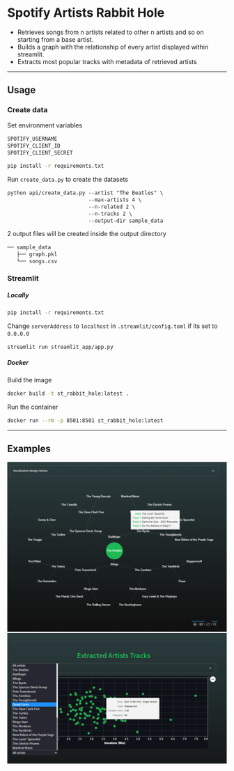 # Spotify Artists Rabbit Hole

- Retrieves songs from n artists related to other n artists and so on starting from a base artist. 
- Builds a graph with the relationship of every artist displayed within streamlit.
- Extracts most popular tracks with metadata of retrieved artists

---
## Usage

### Create data

Set environment variables
```
SPOTIFY_USERNAME
SPOTIFY_CLIENT_ID
SPOTIFY_CLIENT_SECRET
```

```bash
pip install -r requirements.txt
```

Run `create_data.py` to create the datasets
```
python api/create_data.py --artist "The Beatles" \
                          --max-artists 4 \
                          --n-related 2 \
                          --n-tracks 2 \
                          --output-dir sample_data
```

2 output files will be created inside the output directory
```
── sample_data
   ├── graph.pkl
   └── songs.csv
```

### Streamlit
##### Locally

```bash
pip install -r requirements.txt
```

Change `serverAddress` to `localhost` in `.streamlit/config.toml` if its set to `0.0.0.0`

```
streamlit run streamlit_app/app.py
```

##### Docker

Build the image
```bash
docker build -t st_rabbit_hole:latest .
```

Run the container
```bash
docker run --rm -p 8501:8501 st_rabbit_hole:latest
```

---
## Examples

<img src="examples/the_beatles_graph.PNG" alt="graph" width=550>

<img src="examples/the_beatles_scatter.PNG" alt="scatter" width=550>
